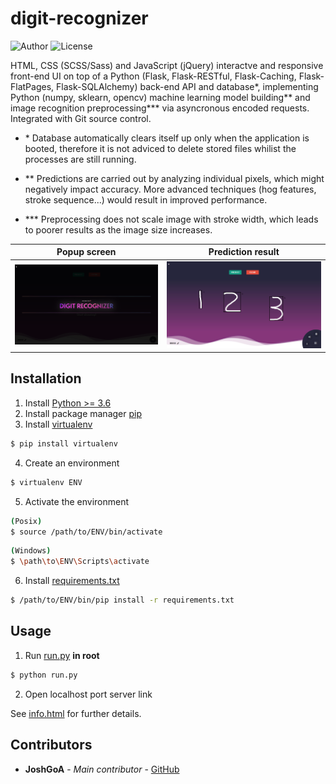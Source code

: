 # digit-recognizer

![Author](https://img.shields.io/badge/author-josugoar-blue) ![License](https://img.shields.io/badge/license-GPL-green)

HTML, CSS (SCSS/Sass) and JavaScript (jQuery) interactve and responsive front-end UI on top of a Python (Flask, Flask-RESTful, Flask-Caching, Flask-FlatPages, Flask-SQLAlchemy) back-end API and database*, implementing Python (numpy, sklearn, opencv) machine learning model building** and image recognition preprocessing*** via asyncronous encoded requests. Integrated with Git source control.

* \* Database automatically clears itself up only when the application is booted, therefore it is not adviced to delete stored files whilist the processes are still running.

* ** Predictions are carried out by analyzing individual pixels, which might negatively impact accuracy. More advanced techniques (hog features, stroke sequence...) would result in improved performance.

* *** Preprocessing does not scale image with stroke width, which leads to poorer results as the image size increases.

Popup screen                             |Prediction result
:---------------------------------------:|:---------------------------------------:
![popup_screen](assets/popup_screen.png)|![prediction_result](assets/prediction_result.png)


## Installation

1. Install [Python >= 3.6](https://www.python.org/downloads/)
2. Install package manager [pip](https://pip.pypa.io/en/stable/)
3. Install [virtualenv](https://virtualenv.pypa.io/en/latest/userguide/)
```sh
$ pip install virtualenv
```
4. Create an environment
```sh
$ virtualenv ENV
```
5. Activate the environment
```sh
(Posix)
$ source /path/to/ENV/bin/activate
```
```sh
(Windows)
$ \path\to\ENV\Scripts\activate
```
6. Install [requirements.txt](requirements.txt)
```sh
$ /path/to/ENV/bin/pip install -r requirements.txt
```

## Usage

1. Run [run.py](run.py) **in root**
```sh
$ python run.py
```
2. Open localhost port server link

See [info.html](src/static/pages/info.html) for further details.

## Contributors

* **JoshGoA** - *Main contributor* - [GitHub](https://github.com/JoshGoA)
